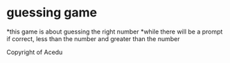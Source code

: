 # guessing game

*this game is about guessing the right number
*while there will be a prompt if correct, less than the number and greater than the number

Copyright of Acedu